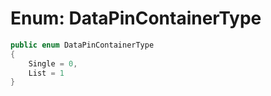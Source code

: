 # Enum: DataPinContainerType
```csharp
public enum DataPinContainerType
{
    Single = 0,
    List = 1
}
```